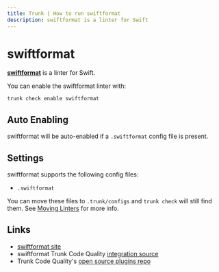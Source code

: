 ```yaml
---
title: Trunk | How to run swiftformat
description: swiftformat is a linter for Swift
---
```


# swiftformat

[**swiftformat**](https://github.com/nicklockwood/SwiftFormat#readme) is a linter for Swift.

You can enable the swiftformat linter with:

```shell
trunk check enable swiftformat
```

## Auto Enabling

swiftformat will be auto-enabled if a `.swiftformat` config file is present.

## Settings

swiftformat supports the following config files:

* `.swiftformat`

You can move these files to `.trunk/configs` and `trunk check` will still find them. See [Moving Linters](../configure-linters.md#moving-linters) for more info.

## Links

* [swiftformat site](https://github.com/nicklockwood/SwiftFormat#readme)
* swiftformat Trunk Code Quality [integration source](https://github.com/trunk-io/plugins/tree/main/linters/swiftformat)
* Trunk Code Quality's [open source plugins repo](https://github.com/trunk-io/plugins/tree/main)
